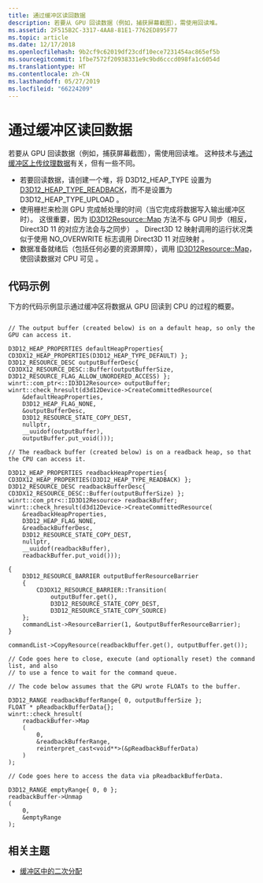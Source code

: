 ```yaml
---
title: 通过缓冲区读回数据
description: 若要从 GPU 回读数据（例如，捕获屏幕截图），需使用回读堆。
ms.assetid: 2F515B2C-3317-4AA8-81E1-7762ED895F77
ms.topic: article
ms.date: 12/17/2018
ms.openlocfilehash: 9b2cf9c62019df23cdf10ece7231454ac865ef5b
ms.sourcegitcommit: 1fbe7572f20938331e9c9bd6cccd098fa1c6054d
ms.translationtype: HT
ms.contentlocale: zh-CN
ms.lasthandoff: 05/27/2019
ms.locfileid: "66224209"
---
```

# <a name="read-back-data-via-a-buffer"></a>通过缓冲区读回数据

若要从 GPU 回读数据（例如，捕获屏幕截图），需使用回读堆。 这种技术与[通过缓冲区上传纹理数据](upload-and-readback-of-texture-data.md)有关，但有一些不同。

- 若要回读数据，请创建一个堆，将 D3D12_HEAP_TYPE 设置为 [D3D12_HEAP_TYPE_READBACK](/windows/desktop/api/D3D12/ne-d3d12-d3d12_heap_type)，而不是设置为 D3D12_HEAP_TYPE_UPLOAD  。
- 使用栅栏来检测 GPU 完成帧处理的时间（当它完成将数据写入输出缓冲区时）。 这很重要，因为 [ID3D12Resource::Map](/windows/desktop/api/D3D12/nf-d3d12-id3d12resource-map) 方法不与 GPU 同步（相反，Direct3D 11 的对应方法会与之同步）   。 Direct3D 12 映射调用的运行状况类似于使用 NO_OVERWRITE 标志调用 Direct3D 11 对应映射  。
- 数据准备就绪后（包括任何必要的资源屏障），调用 [ID3D12Resource::Map](/windows/desktop/api/D3D12/nf-d3d12-id3d12resource-map)，使回读数据对 CPU 可见  。

## <a name="code-example"></a>代码示例

下方的代码示例显示通过缓冲区将数据从 GPU 回读到 CPU 的过程的概要。

```cppwinrt

// The output buffer (created below) is on a default heap, so only the GPU can access it.

D3D12_HEAP_PROPERTIES defaultHeapProperties{ CD3DX12_HEAP_PROPERTIES(D3D12_HEAP_TYPE_DEFAULT) };
D3D12_RESOURCE_DESC outputBufferDesc{ CD3DX12_RESOURCE_DESC::Buffer(outputBufferSize, D3D12_RESOURCE_FLAG_ALLOW_UNORDERED_ACCESS) };
winrt::com_ptr<::ID3D12Resource> outputBuffer;
winrt::check_hresult(d3d12Device->CreateCommittedResource(
    &defaultHeapProperties,
    D3D12_HEAP_FLAG_NONE,
    &outputBufferDesc,
    D3D12_RESOURCE_STATE_COPY_DEST,
    nullptr,
    __uuidof(outputBuffer),
    outputBuffer.put_void()));

// The readback buffer (created below) is on a readback heap, so that the CPU can access it.

D3D12_HEAP_PROPERTIES readbackHeapProperties{ CD3DX12_HEAP_PROPERTIES(D3D12_HEAP_TYPE_READBACK) };
D3D12_RESOURCE_DESC readbackBufferDesc{ CD3DX12_RESOURCE_DESC::Buffer(outputBufferSize) };
winrt::com_ptr<::ID3D12Resource> readbackBuffer;
winrt::check_hresult(d3d12Device->CreateCommittedResource(
    &readbackHeapProperties,
    D3D12_HEAP_FLAG_NONE,
    &readbackBufferDesc,
    D3D12_RESOURCE_STATE_COPY_DEST,
    nullptr,
    __uuidof(readbackBuffer),
    readbackBuffer.put_void()));

{
    D3D12_RESOURCE_BARRIER outputBufferResourceBarrier
    {
        CD3DX12_RESOURCE_BARRIER::Transition(
            outputBuffer.get(),
            D3D12_RESOURCE_STATE_COPY_DEST,
            D3D12_RESOURCE_STATE_COPY_SOURCE)
    };
    commandList->ResourceBarrier(1, &outputBufferResourceBarrier);
}

commandList->CopyResource(readbackBuffer.get(), outputBuffer.get());

// Code goes here to close, execute (and optionally reset) the command list, and also
// to use a fence to wait for the command queue.

// The code below assumes that the GPU wrote FLOATs to the buffer.

D3D12_RANGE readbackBufferRange{ 0, outputBufferSize };
FLOAT * pReadbackBufferData{};
winrt::check_hresult(
    readbackBuffer->Map
    (
        0,
        &readbackBufferRange,
        reinterpret_cast<void**>(&pReadbackBufferData)
    )
);

// Code goes here to access the data via pReadbackBufferData.

D3D12_RANGE emptyRange{ 0, 0 };
readbackBuffer->Unmap
(
    0,
    &emptyRange
);
```

## <a name="related-topics"></a>相关主题

* [缓冲区中的二次分配](large-buffers.md)
